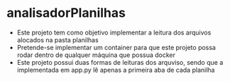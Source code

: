 # analisadorPlanilhas

- Este projeto tem como objetivo implementar a leitura dos arquivos alocados na pasta planilhas
- Pretende-se implementar um container para que este projeto possa rodar dentro de qualquer máquina que possua docker
- Este projeto possui duas formas de leituras dos arquviso, sendo que a implementada em app.py lê apenas a primeira aba de cada planilha
